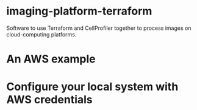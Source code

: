 # imaging-platform-terraform
Software to use Terraform and CellProfiler together to process images on cloud-computing platforms.

# An AWS example
# Configure your local system with AWS credentials
